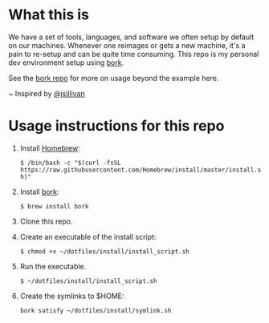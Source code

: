 # What this is
We have a set of tools, languages, and software we often setup by default on our machines. Whenever one reimages or gets a new machine, it's a pain to re-setup and can be quite time consuming. This repo is my personal dev environment setup using [bork](https://github.com/mattly/bork).

See the [bork repo](https://github.com/mattly/bork) for more on usage beyond the example here.

~ Inspired by [@jsillivan](https://github.com/jsullivan/dotfiles)


# Usage instructions for this repo
1. Install [Homebrew](https://brew.sh/):

	`$ /bin/bash -c "$(curl -fsSL https://raw.githubusercontent.com/Homebrew/install/master/install.sh)"`

2. Install [bork](https://github.com/mattly/bork):

	`$ brew install bork`

3. Clone this repo.

4. Create an executable of the install script:

	`$ chmod +x ~/dotfiles/install/install_script.sh`

5. Run the executable.

	`$ ~/dotfiles/install/install_script.sh`

6. Create the symlinks to $HOME:

	`bork satisfy ~/dotfiles/install/symlink.sh`